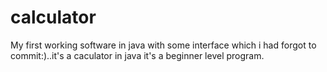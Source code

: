 # calculator
My first working software in java with some interface which i had forgot to commit:)..it's a caculator in java 
it's a beginner level program.
